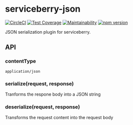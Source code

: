 serviceberry-json
=================

[![CircleCI](https://circleci.com/gh/bob-gray/serviceberry-json.svg?style=svg)](https://circleci.com/gh/bob-gray/serviceberry-json)
[![Test Coverage](https://api.codeclimate.com/v1/badges/5a4fc498c6e90455f103/test_coverage)](https://codeclimate.com/github/bob-gray/serviceberry-json/test_coverage)
[![Maintainability](https://api.codeclimate.com/v1/badges/5a4fc498c6e90455f103/maintainability)](https://codeclimate.com/github/bob-gray/serviceberry-json/maintainability)
[![npm version](https://badge.fury.io/js/serviceberry-json.svg)](https://badge.fury.io/js/serviceberry-json)

JSON serialization plugin for serviceberry.

API
---

### contentType

`application/json`

### serialize(request, response)

Tranforms the respone body into a JSON string

### deserialize(request, response)

Transforms the request content into the request body
